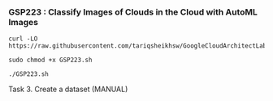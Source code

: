 ### GSP223 : Classify Images of Clouds in the Cloud with AutoML Images 

```
curl -LO https://raw.githubusercontent.com/tariqsheikhsw/GoogleCloudArchitectLabs/main/Solutions/GSP223.sh

sudo chmod +x GSP223.sh

./GSP223.sh
```

Task 3. Create a dataset (MANUAL)

